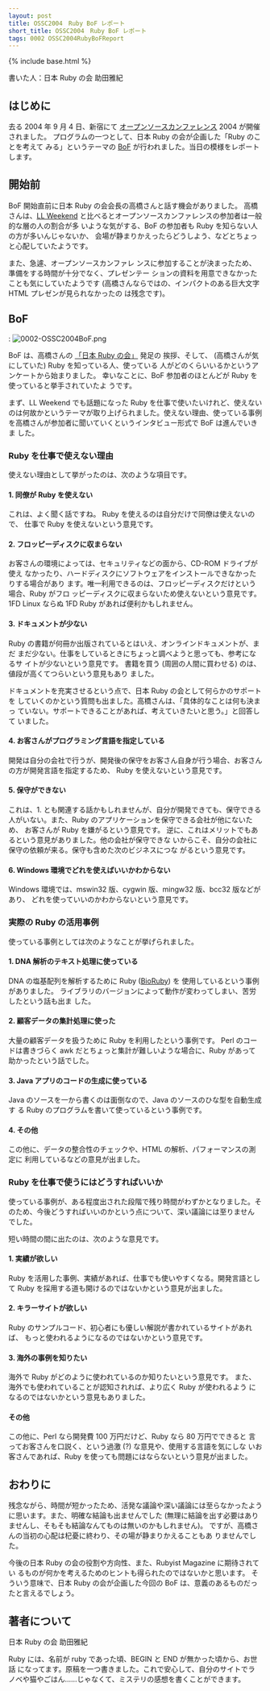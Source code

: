 ```yaml
---
layout: post
title: OSSC2004　Ruby BoF レポート
short_title: OSSC2004　Ruby BoF レポート
tags: 0002 OSSC2004RubyBoFReport
---
```

{% include base.html %}


書いた人：日本 Ruby の会 助田雅紀 

## はじめに

去る 2004 年 9 月 4 日、新宿にて 
[オープンソースカンファレンス](http://osc.ospn.jp/) 2004 
が開催されました。
プログラムの一つとして、日本 Ruby の会が企画した「Ruby のことを考えて
みる」というテーマの [BoF](http://osc.ospn.jp/modules/eguide/event.php?eid=33) 
が行われました。当日の模様をレポートします。 

## 開始前

BoF 開始直前に日本 Ruby の会会長の高橋さんと話す機会がありました。 
高橋さんは、[LL Weekend](http://ll.jus.or.jp/llw2004/) 
と比べるとオープンソースカンファレンスの参加者は一般的な層の人の割合が多
いような気がする、BoF の参加者も Ruby を知らない人の方が多いんじゃないか、
会場が静まりかえったらどうしよう、などとちょっと心配していたようです。 

また、急遽、オープンソースカンファレ
ンスに参加することが決まったため、準備をする時間が十分でなく、プレゼンテー
ションの資料を用意できなかったことも気にしていたようです 
(高橋さんならではの、インパクトのある巨大文字 HTML プレゼンが見られなかったの
は残念です)。 

## BoF
: ![0002-OSSC2004BoF.png]({{site.baseurl}}/images/0002-OSSC2004RubyBoFReport/0002-OSSC2004BoF.png)

BoF は、高橋さんの [「日本 Ruby の会」](http://jp.rubyist.net/) 発足の
挨拶、そして、 (高橋さんが気にしていた) Ruby を知っている人、使っている
人がどのくらいいるかというアンケートから始まりました。
幸いなことに、BoF 参加者のほとんどが Ruby を使っていると挙手されていたよ
うです。 

まず、LL Weekend でも話題になった Ruby を仕事で使いたいけれど、使えない
のは何故かというテーマが取り上げられました。使えない理由、使っている事例
を高橋さんが参加者に聞いていくというインタビュー形式で BoF は進んでいきま
した。 

### Ruby を仕事で使えない理由

使えない理由として挙がったのは、次のような項目です。

#### 1. 同僚が Ruby を使えない

これは、よく聞く話ですね。 Ruby を使えるのは自分だけで同僚は使えないので、
仕事で Ruby を使えないという意見です。 

#### 2. フロッピーディスクに収まらない

お客さんの環境によっては、セキュリティなどの面から、CD-ROM ドライブが使え
なかったり、ハードディスクにソフトウェアをインストールできなかったりする場合があり
ます。唯一利用できるのは、フロッピーディスクだけという場合、Ruby がフロ
ッピーディスクに収まらないため使えないという意見です。 
1FD Linux ならぬ 1FD Ruby があれば便利かもしれません。 

#### 3. ドキュメントが少ない

Ruby の書籍が何冊か出版されているとはいえ、オンラインドキュメントが、まだ
まだ少ない。仕事をしているときにちょっと調べようと思っても、参考になるサ
イトが少ないという意見です。 
書籍を買う (周囲の人間に買わせる) のは、値段が高くてつらいという意見もあり
ました。 

ドキュメントを充実させるという点で、日本 Ruby の会として何らかのサポートを
していくのかという質問も出ました。高橋さんは、「具体的なことは何も決まっ
ていない。サポートできることがあれば、考えていきたいと思う。」と回答して
いました。

#### 4. お客さんがプログラミング言語を指定している

開発は自分の会社で行うが、開発後の保守をお客さん自身が行う場合、お客さん
の方が開発言語を指定するため、 Ruby を使えないという意見です。 

#### 5. 保守ができない

これは、1. とも関連する話かもしれませんが、自分が開発できても、保守できる
人がいない。また、Ruby のアプリケーションを保守できる会社が他にないため、
お客さんが Ruby を嫌がるという意見です。 
逆に、これはメリットでもあるという意見がありました。他の会社が保守できな
いからこそ、自分の会社に保守の依頼が来る。保守も含めた次のビジネスにつな
がるという意見です。 

#### 6. Windows 環境でどれを使えばいいかわからない

Windows 環境では、mswin32 版、cygwin 版、mingw32 版、bcc32 版などがあり、
どれを使っていいのかわからないという意見です。 

### 実際の Ruby の活用事例

使っている事例としては次のようなことが挙げられました。

#### 1. DNA 解析のテキスト処理に使っている

DNA の塩基配列を解析するために Ruby ([BioRuby](http://bioruby.org/)) を
使用しているという事例がありました。 
ライブラリのバージョンによって動作が変わってしまい、苦労したという話も出ま
した。 

#### 2. 顧客データの集計処理に使った

大量の顧客データを扱うために Ruby を利用したという事例です。 
Perl のコードは書きづらく awk だとちょっと集計が難しいような場合に、Ruby 
があって助かったという話でした。 

#### 3. Java アプリのコードの生成に使っている

Java のソースを一から書くのは面倒なので、Java のソースのひな型を自動生成す
る Ruby のプログラムを書いて使っているという事例です。 

#### 4. その他

この他に、データの整合性のチェックや、HTML の解析、パフォーマンスの測定に
利用しているなどの意見が出ました。 

### Ruby を仕事で使うにはどうすればいいか

使っている事例が、ある程度出された段階で残り時間がわずかとなりました。そ
のため、今後どうすればいいのかという点について、深い議論には至りません
でした。 

短い時間の間に出たのは、次のような意見です。

#### 1. 実績が欲しい

Ruby を活用した事例、実績があれば、仕事でも使いやすくなる。開発言語として
Ruby を採用する道も開けるのではないかという意見が出ました。 

#### 2. キラーサイトが欲しい

Ruby のサンプルコード、初心者にも優しい解説が書かれているサイトがあれば、
もっと使われるようになるのではないかという意見です。 

#### 3. 海外の事例を知りたい

海外で Ruby がどのように使われているのか知りたいという意見です。 
また、海外でも使われていることが認知されれば、より広く Ruby が使われるよう
になるのではないかという意見もありました。 

#### その他

この他に、Perl なら開発費 100 万円だけど、Ruby なら 80 万円でできると
言ってお客さんを口説く、という過激 (?) な意見や、使用する言語を気にしな
いお客さんであれば、Ruby を使っても問題にはならないという意見が出ました。 

## おわりに

残念ながら、時間が短かったため、活発な議論や深い議論には至らなかったよう
に思います。また、明確な結論も出ませんでした (無理に結論を出す必要はあり
ませんし、そもそも結論なんてものは無いのかもしれません)。
ですが、高橋さんの当初の心配は杞憂に終わり、その場が静まりかえることもあ
りませんでした。 

今後の日本 Ruby の会の役割や方向性、また、Rubyist Magazine に期待されてい
るものが何かを考えるためのヒントも得られたのではないかと思います。 
そういう意味で、日本 Ruby の会が企画した今回の BoF は、意義のあるものだっ
たと言えるでしょう。

## 著者について

日本 Ruby の会 助田雅紀

Ruby には、名前が ruby であった頃、BEGIN と END が無かった頃から、お世話
になってます。原稿を一つ書きました。これで安心して、自分のサイトでラ
ノベや猫やごはん……じゃなくて、ミステリの感想を書くことができます。


